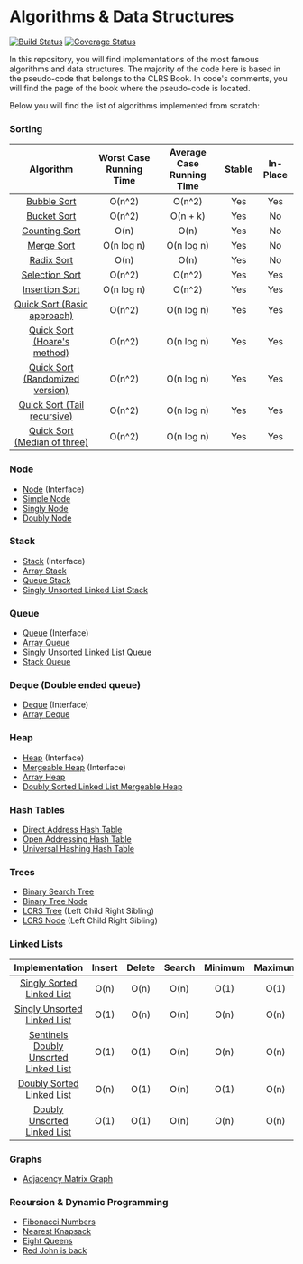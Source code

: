# Algorithms & Data Structures #

[![Build Status](https://travis-ci.org/svillafe/algorithms-and-data-structures.svg?branch=master)](https://travis-ci.org/svillafe/algorithms-and-data-structures) [![Coverage Status](https://coveralls.io/repos/github/svillafe/algorithms-and-data-structures/badge.svg?branch=master)](https://coveralls.io/github/svillafe/algorithms-and-data-structures?branch=master)

In this repository, you will find implementations of the most famous algorithms and data structures.
The majority of the code here is based in the pseudo-code that belongs to the CLRS Book. In code's comments, you will find the page of the book where the pseudo-code is located.

Below you will find the list of algorithms implemented from scratch:

### Sorting ###

| Algorithm                                           | Worst Case Running Time | Average Case Running Time | Stable | In-Place
|:---------------------------------------------------:|:-----------------------:|:-------------------------:|:------:|:-----------:|
|[Bubble Sort](/src/main/java/sorting/BubbleSort.java)| O(n^2)                  |O(n^2) | Yes | Yes
|[Bucket Sort](/src/main/java/sorting/BucketSort.java) | O(n^2)     |O(n + k)   | Yes | No 
|[Counting Sort](/src/main/java/sorting/CountingSort.java)| O(n) |O(n) |Yes | No 
|[Merge Sort](/src/main/java/sorting/MergeSort.java)| O(n log n)| O(n log n)| Yes | No |
|[Radix Sort](/src/main/java/sorting/RadixSort.java)|О(n)|О(n)| Yes | No
|[Selection Sort](/src/main/java/sorting/SelectionSort.java)| O(n^2) | O(n^2) | Yes |Yes 
|[Insertion Sort](/src/main/java/sorting/InsertionSort.java)|O(n log n) | О(n^2) | Yes | Yes
|[Quick Sort (Basic approach)](/src/main/java/sorting/quicksort/QuickSort.java)|О(n^2) | O(n log n) |Yes | Yes
|[Quick Sort (Hoare's method)](/src/main/java/sorting/quicksort/HoareQuickSort.java)|О(n^2) | O(n log n) |Yes | Yes
|[Quick Sort (Randomized version)](/src/main/java/sorting/quicksort/RandomQuickSort.java)|О(n^2) | O(n log n) |Yes | Yes
|[Quick Sort (Tail recursive)](/src/main/java/sorting/quicksort/TailRecursiveQuickSort.java)|О(n^2) | O(n log n) |Yes | Yes
|[Quick Sort (Median of three)](/src/main/java/sorting/quicksort/Median3QuickSort.java)|О(n^2) | O(n log n) |Yes | Yes





### Node ###

* [Node](/src/main/java/dataStructures/Node.java) (Interface)
* [Simple Node](/src/main/java/dataStructures/SimpleNode.java)
* [Singly Node](/src/main/java/dataStructures/linkedList/SinglyNode.java)
* [Doubly Node](/src/main/java/dataStructures/linkedList/DoublyNode.java)

### Stack ###

* [Stack](/src/main/java/dataStructures/stack/Stack.java) (Interface)
* [Array Stack](/src/main/java/dataStructures/stack/ArrayStack.java)
* [Queue Stack](/src/main/java/dataStructures/stack/QueueStack.java)
* [Singly Unsorted Linked List Stack](/src/main/java/dataStructures/stack/SinglyUnsortedLinkedListStack.java)

### Queue ###

* [Queue](/src/main/java/dataStructures/queue/Queue.java) (Interface)
* [Array Queue](/src/main/java/dataStructures/queue/ArrayQueue.java)
* [Singly Unsorted Linked List Queue](/src/main/java/dataStructures/queue/SinglyUnsortedLinkedListQueue.java)
* [Stack Queue](/src/main/java/dataStructures/queue/StackQueue.java)

### Deque (Double ended queue) ###

* [Deque](/src/main/java/dataStructures/queue/Deque.java) (Interface)
* [Array Deque](/src/main/java/dataStructures/queue/ArrayDeque.java)

### Heap ###

* [Heap](/src/main/java/dataStructures/heap/Heap.java) (Interface)
* [Mergeable Heap](/src/main/java/dataStructures/heap/MergeableHeap.java) (Interface)
* [Array Heap](/src/main/java/dataStructures/heap/ArrayHeap.java)
* [Doubly Sorted Linked List Mergeable Heap](/src/main/java/dataStructures/heap/DoublySortedLinkedListMergeableHeap.java)

### Hash Tables ###

* [Direct Address Hash Table](/src/main/java/dataStructures/hashTable/DirectAddressHashTable.java)
* [Open Addressing Hash Table](/src/main/java/dataStructures/hashTable/OpenAddressingHashTable.java)
* [Universal Hashing Hash Table](/src/main/java/dataStructures/hashTable/UniversalHashingHashTable.java)

### Trees ###

* [Binary Search Tree](/src/main/java/dataStructures/tree/BinarySearchTree.java) 
* [Binary Tree Node](/src/main/java/dataStructures/tree/BinaryTreeNode.java)
* [LCRS Tree](/src/main/java/dataStructures/tree/LCRSTree.java) (Left Child Right Sibling)
* [LCRS Node](/src/main/java/dataStructures/tree/LCRSNode.java) (Left Child Right Sibling)

### Linked Lists ###

| Implementation | Insert | Delete | Search | Minimum | Maximum
|:--------------:|:------:|:------:|:------:|:-------:|:------:|
| [Singly Sorted Linked List](/src/main/java/dataStructures/linkedList/SinglySortedLinkedList.java)| O(n) | O(n) | O(n) | O(1) | O(1)
| [Singly Unsorted Linked List](/src/main/java/dataStructures/linkedList/SinglyUnsortedLinkedList.java)| O(1) | O(n) | O(n) | O(n) | O(n)
| [Sentinels Doubly Unsorted Linked List](/src/main/java/dataStructures/linkedList/SentinelsDoublyUnsortedLinkedList.java)| O(1) | O(1) | O(n) | O(n) | O(n)
| [Doubly Sorted Linked List](/src/main/java/dataStructures/linkedList/DoublySortedLinkedList.java)| O(n) | O(1) | O(n) | O(1) | O(n)
| [Doubly Unsorted Linked List](/src/main/java/dataStructures/linkedList/DoublyUnsortedLinkedList.java)| O(1) | O(1) | O(n) | O(n) | O(n)

### Graphs ###

* [Adjacency Matrix Graph](/src/main/java/dataStructures/graph/AdjacencyMatrixGraph.java)

### Recursion & Dynamic Programming ###
* [Fibonacci Numbers](/src/main/java/dynamicProgramming/FibonacciNumbers.java)
* [Nearest Knapsack](/src/main/java/dynamicProgramming/NearestKnapsack.java)
* [Eight Queens](/src/main/java/dynamicProgramming/EightQueens.java)
* [Red John is back](/src/main/java/dynamicProgramming/RedJohnIsBack.java)




